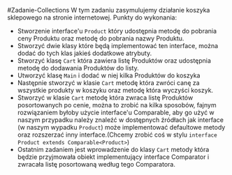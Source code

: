 #Zadanie-Collections
W tym zadaniu zasymulujemy działanie koszyka sklepowego na stronie internetowej.
Punkty do wykonania:
- Stworzenie interface'u `Product` który udostępnia metodę do pobrania ceny Produktu oraz metodę do pobrania nazwy Produktu.
- Stworzyć dwie klasy które będą implementować ten interface, można dodać do tych klas jakieś dodatkowe atrybuty.
- Stworzyć klasę `Cart` która zawiera listę Produktów oraz udostępnia metodę do dodawania Produktów do listy.
- Utworzyć klasę `Main` i dodać w niej kilka Produktów do koszyka
- Następnie stworzyć w klasie `Cart` metodę która zwróci canę za wszystkie produkty w koszyku oraz metodę która wyczyści koszyk.
- Stworzyć w klasie `Cart` metodę która zwraca listę Produktów posortowanych po cenie, można to zrobić na kilka sposobów, fajnym rozwiązaniem byłoby użycie interface'u Comparable,
aby go użyć w naszym przypadku należy znaleźć w dostępnych źródłach jak interface (w naszym wypadku `Product`) może implementować defaultowe metody oraz rozszerzać inny interface.(Chcemy zrobić coś w stylu `interface Product extends Comparable<Product>`)
- Ostatnim zadaniem jest wprowadzenie do klasy `Cart` metody która będzie przyjmowała obiekt implementujący interface Comparator i zwracała listę posortowaną według tego Comparatora.